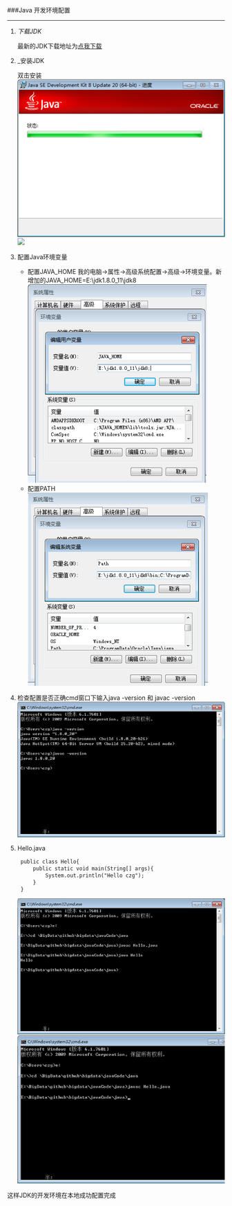 ###Java 开发环境配置

***

1. _下载JDK_

	最新的JDK下载地址为[点我下载][1]
    
2. _安装JDK

	双击安装
    ![](/images/jdk_jdk_install.png)
    ![](/image/jdk_jre_install.png)
    
3. 配置Java环境变量

	+ 配置JAVA_HOME
	我的电脑->属性->高级系统配置->高级->环境变量。新增加的JAVA_HOME=E:\jdk1.8.0_11\jdk8
    ![](/images/jdk_java_home.png)
    + 配置PATH
	![](/images/jdk_path.png)
    
4. 检查配置是否正确cmd窗口下输入java -version 和 javac -version
	![](/images/jdk_check.png)
    
5. Hello.java

		public class Hello{
        	public static void main(String[] args){
            	System.out.println("Hello czg");
            }
        }
    
   ![](/images/java.png)
   ![](/images/javac.png)
    
这样JDK的开发环境在本地成功配置完成
    
    
    
    
    
    
    
    
    
    
    
    
[1]:http://www.oracle.com/technetwork/java/javase/downloads/jdk8-arm-downloads-2187472.html    